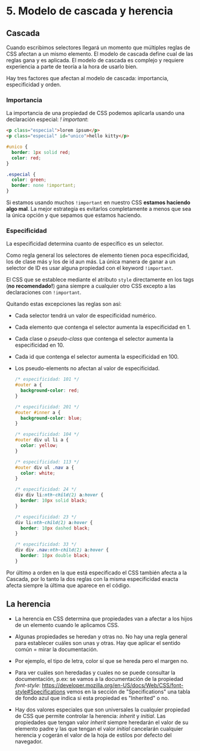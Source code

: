 # 5. Modelo de cascada y herencia

## Cascada

Cuando escribimos  selectores llegará un momento que múltiples  reglas de  CSS afectan a un mismo elemento. El modelo de  cascada define cual de las reglas gana y es aplicada. El modelo de  cascada es complejo y requiere experiencia a parte de teoría a la hora de usarlo bien.

Hay tres factores que afectan al modelo de cascada: importancia, especificidad y orden.

### Importancia

La importancia de una propiedad de  CSS podemos aplicarla usando una declaración especial: _! important_:

  ```html
  <p class="especial">lorem ipsum</p>
  <p class="especial" id="unico">hello kitty</p>
  ```

  ```css
  #unico {
    border: 1px solid red;
    color: red;
  }

  .especial {
    color: green;
    border: none !important;
  }
  ```

Si estamos usando muchos `!important` en nuestro  CSS **estamos haciendo algo mal**. La mejor estrategia es evitarlos completamente a menos que sea la única opción y que sepamos que estamos haciendo.

### Especificidad

La especificidad determina cuanto de específico es un  selector.

Como regla general los selectores de elemento tienen poca especificidad, los de clase más y los de id aun más. La única manera de ganar a un selector de ID es usar alguna propiedad con el keyword `!important`.

El CSS que se establece mediante el atributo `style` directamente en los tags (**no recomendado!**) gana siempre a cualquier otro  CSS excepto a las declaraciones con `!important`.

Quitando estas excepciones las reglas son así:

  - Cada selector tendrá un valor de especificidad numérico.

  - Cada elemento que contenga el selector aumenta la especificidad en 1.

  - Cada clase o *pseudo-class* que contenga el selector aumenta la especificidad en 10.

  - Cada id que contenga el selector aumenta la especificidad en 100.

  - Los pseudo-elements no afectan al valor de especificidad.

    ```css
    /* especificidad: 101 */
    #outer a {
      background-color: red;
    }

    /* especificidad: 201 */
    #outer #inner a {
      background-color: blue;
    }

    /* especificidad: 104 */
    #outer div ul li a {
      color: yellow;
    }

    /* especificidad: 113 */
    #outer div ul .nav a {
      color: white;
    }

    /* especificidad: 24 */
    div div li:nth-child(2) a:hover {
      border: 10px solid black;
    }

    /* especificidad: 23 */
    div li:nth-child(2) a:hover {
      border: 10px dashed black;
    }

    /* especificidad: 33 */
    div div .nav:nth-child(2) a:hover {
      border: 10px double black;
    }
    ```

Por último a orden en la que está especificado el CSS también afecta a la Cascada, por lo tanto la dos reglas con la misma especificidad exacta afecta siempre la última que aparece en el código.

## La herencia

- La herencia en  CSS determina que propiedades van a afectar a los hijos de un elemento cuando le aplicamos CSS.

- Algunas propiedades se heredan y otras no. No hay una  regla general para establecer cuáles son unas y otras. Hay que aplicar el sentido común = mirar la documentación.

- Por ejemplo, el tipo de letra, color sí que se hereda pero el margen no.

- Para ver cuáles son heredadas y cuales no se puede consultar la documentación,  p.ex: se vamos a la documentación de la propiedad  _font-style_: https://developer.mozilla.org/en-US/docs/Web/CSS/font-style#Specifications vemos en la sección de "Specifications" una tabla de fondo azul que indica si esta propiedad es "Inherited" o no.

- Hay dos valores especiales que son universales la cualquier propiedad de  CSS que permite controlar la herencia: _inherit_ y _initial_. Las propiedades que tengan valor _inherit_ siempre heredarán el valor de su elemento padre y las que tengan el valor _initial_ cancelarán cualquier herencia y cogerán el valor de la hoja de estilos por defecto del navegador.

